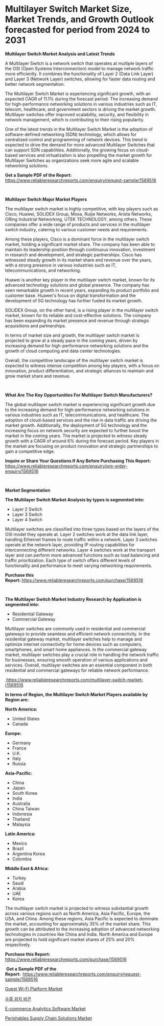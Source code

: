 <p><h1>Multilayer Switch Market Size, Market Trends, and Growth Outlook forecasted for period from 2024 to 2031</h1></p><p><strong>Multilayer Switch Market Analysis and Latest Trends</strong></p>
<p><p>A Multilayer Switch is a network switch that operates at multiple layers of the OSI (Open Systems Interconnection) model to manage network traffic more efficiently. It combines the functionality of Layer 2 (Data Link Layer) and Layer 3 (Network Layer) switches, allowing for faster data routing and better network segmentation.</p><p>The Multilayer Switch Market is experiencing significant growth, with an expected CAGR of 11.1% during the forecast period. The increasing demand for high-performance networking solutions in various industries such as IT, telecom, healthcare, and government sectors is driving the market growth. Multilayer switches offer improved scalability, security, and flexibility in network management, which is contributing to their rising popularity.</p><p>One of the latest trends in the Multilayer Switch Market is the adoption of software-defined networking (SDN) technology, which allows for centralized control and programming of network devices. This trend is expected to drive the demand for more advanced Multilayer Switches that can support SDN capabilities. Additionally, the growing focus on cloud-based services and virtualization is also propelling the market growth for Multilayer Switches as organizations seek more agile and scalable networking solutions.</p></p>
<p><strong>Get a Sample PDF of the Report:&nbsp;</strong> <a href="https://www.reliableresearchreports.com/enquiry/request-sample/1569516">https://www.reliableresearchreports.com/enquiry/request-sample/1569516</a></p>
<p>&nbsp;</p>
<p><strong>Multilayer Switch Major Market Players</strong></p>
<p><p>The multilayer switch market is highly competitive, with key players such as Cisco, Huawei, SOLIDEX Group, Moxa, Ruijie Networks, Arista Networks, ORing Industrial Networking, UTEK TECHNOLOGY, among others. These companies offer a wide range of products and services in the multilayer switch industry, catering to various customer needs and requirements.</p><p>Among these players, Cisco is a dominant force in the multilayer switch market, holding a significant market share. The company has been able to maintain its leadership position through continuous innovation, investment in research and development, and strategic partnerships. Cisco has witnessed steady growth in its market share and revenue over the years, with a strong presence in various industries such as IT, telecommunications, and networking.</p><p>Huawei is another key player in the multilayer switch market, known for its advanced technology solutions and global presence. The company has seen remarkable growth in recent years, expanding its product portfolio and customer base. Huawei's focus on digital transformation and the development of 5G technology has further fueled its market growth.</p><p>SOLIDEX Group, on the other hand, is a rising player in the multilayer switch market, known for its reliable and cost-effective solutions. The company has been expanding its market presence and revenue through strategic acquisitions and partnerships.</p><p>In terms of market size and growth, the multilayer switch market is projected to grow at a steady pace in the coming years, driven by increasing demand for high-performance networking solutions and the growth of cloud computing and data center technologies.</p><p>Overall, the competitive landscape of the multilayer switch market is expected to witness intense competition among key players, with a focus on innovation, product differentiation, and strategic alliances to maintain and grow market share and revenue.</p></p>
<p>&nbsp;</p>
<p><strong>What Are The Key Opportunities For Multilayer Switch Manufacturers?</strong></p>
<p><p>The global multilayer switch market is experiencing significant growth due to the increasing demand for high-performance networking solutions in various industries such as IT, telecommunications, and healthcare. The adoption of cloud-based services and the rise in data traffic are driving the market growth. Additionally, the deployment of 5G technology and the increasing focus on network security are expected to further boost the market in the coming years. The market is projected to witness steady growth with a CAGR of around 6% during the forecast period. Key players in the market are focusing on product innovation and strategic partnerships to gain a competitive edge.</p></p>
<p><strong>Inquire or Share Your Questions If Any Before Purchasing This Report:</strong> <a href="https://www.reliableresearchreports.com/enquiry/pre-order-enquiry/1569516">https://www.reliableresearchreports.com/enquiry/pre-order-enquiry/1569516</a></p>
<p>&nbsp;</p>
<p><strong>Market Segmentation</strong></p>
<p><strong>The Multilayer Switch Market Analysis by types is segmented into:</strong></p>
<p><ul><li>Layer 2 Switch</li><li>Layer 3 Switch</li><li>Layer 4 Switch</li></ul></p>
<p><p>Multilayer switches are classified into three types based on the layers of the OSI model they operate at. Layer 2 switches work at the data link layer, handling Ethernet frames to route traffic within a network. Layer 3 switches operate at the network layer, providing IP routing capabilities for interconnecting different networks. Layer 4 switches work at the transport layer and can perform more advanced functions such as load balancing and traffic prioritization. Each type of switch offers different levels of functionality and performance to meet varying networking requirements.</p></p>
<p><strong>Purchase this Report:&nbsp;</strong><a href="https://www.reliableresearchreports.com/purchase/1569516">https://www.reliableresearchreports.com/purchase/1569516</a></p>
<p>&nbsp;</p>
<p><strong>The Multilayer Switch Market Industry Research by Application is segmented into:</strong></p>
<p><ul><li>Residential Gateway</li><li>Commercial Gateway</li></ul></p>
<p><p>Multilayer switches are commonly used in residential and commercial gateways to provide seamless and efficient network connectivity. In the residential gateway market, multilayer switches help to manage and optimize internet connectivity for home devices such as computers, smartphones, and smart home appliances. In the commercial gateway market, multilayer switches play a crucial role in handling the network traffic for businesses, ensuring smooth operation of various applications and services. Overall, multilayer switches are an essential component in both residential and commercial gateways for reliable network performance.</p></p>
<p><a href="https://www.reliableresearchreports.com/multilayer-switch-market-r1569516">&nbsp;https://www.reliableresearchreports.com/multilayer-switch-market-r1569516</a></p>
<p><strong>In terms of Region, the Multilayer Switch Market Players available by Region are:</strong></p>
<p>
    <p> <strong> North America: </strong>
        <ul>
            <li>United States</li>
            <li>Canada</li>
        </ul>
        </p> 
    <p> <strong> Europe: </strong>
        <ul>
            <li>Germany</li>
            <li>France</li>
            <li>U.K.</li>
            <li>Italy</li>
            <li>Russia</li>
        </ul>
        </p> 
    <p> <strong> Asia-Pacific: </strong>
        <ul>
            <li>China</li>
            <li>Japan</li>
            <li>South Korea</li>
            <li>India</li>
            <li>Australia</li>
            <li>China Taiwan</li>
            <li>Indonesia</li>
            <li>Thailand</li>
            <li>Malaysia</li>
        </ul>
        </p> 
    <p> <strong> Latin America: </strong>
        <ul>
            <li>Mexico</li>
            <li>Brazil</li>
            <li>Argentina Korea</li>
            <li>Colombia</li>
        </ul>
        </p> 
    <p> <strong> Middle East & Africa: </strong>
        <ul>
            <li>Turkey</li>
            <li>Saudi</li>
            <li>Arabia</li>
            <li>UAE</li>
            <li>Korea</li>
        </ul>
    </p>
    </p>
<p><p>The multilayer switch market is projected to witness substantial growth across various regions such as North America, Asia Pacific, Europe, the USA, and China. Among these regions, Asia Pacific is expected to dominate the market, accounting for approximately 35% of the market share. This growth can be attributed to the increasing adoption of advanced networking technologies in countries like China and India. North America and Europe are projected to hold significant market shares of 25% and 20% respectively.</p></p>
<p><strong>Purchase this Report: </strong><a href="https://www.reliableresearchreports.com/purchase/1569516">https://www.reliableresearchreports.com/purchase/1569516</a></p>
<p>&nbsp;<strong>Get a Sample PDF of the Report:&nbsp;&nbsp;</strong><a href="https://www.reliableresearchreports.com/enquiry/request-sample/1569516">https://www.reliableresearchreports.com/enquiry/request-sample/1569516</a></p>
<p><strong></strong></p>
<p><p><a href="https://github.com/tanyaal2024/Market-Research-Report-List-1/blob/main/guest-wi-fi-platform-market.md">Guest Wi-Fi Platform Market</a></p><p><a href="https://github.com/rcabello548/Market-Research-Report-List-2/blob/main/6619479185575.md">수중 위치 비콘</a></p><p><a href="https://github.com/flower89678/Market-Research-Report-List-1/blob/main/e-commerce-analytics-software-market.md">E-commerce Analytics Software Market</a></p><p><a href="https://issuu.com/reportprime-2/docs/perishables-supply-chain-solutions-market-size-203">Perishables Supply Chain Solutions Market</a></p></p>